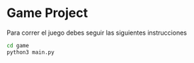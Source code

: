 # Game Project

Para correr el juego debes seguir las siguientes instrucciones

```sh
cd game
python3 main.py
```